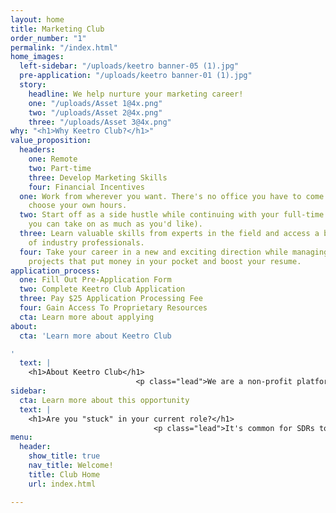 ```yaml
---
layout: home
title: Marketing Club
order_number: "1"
permalink: "/index.html"
home_images:
  left-sidebar: "/uploads/keetro banner-05 (1).jpg"
  pre-application: "/uploads/keetro banner-01 (1).jpg"
  story:
    headline: We help nurture your marketing career!
    one: "/uploads/Asset 1@4x.png"
    two: "/uploads/Asset 2@4x.png"
    three: "/uploads/Asset 3@4x.png"
why: "<h1>Why Keetro Club?</h1>"
value_proposition:
  headers:
    one: Remote
    two: Part-time
    three: Develop Marketing Skills
    four: Financial Incentives
  one: Work from wherever you want. There's no office you have to come into, and you
    choose your own hours.
  two: Start off as a side hustle while continuing with your full-time SDR gig (but
    you can take on as much as you'd like).
  three: Learn valuable skills from experts in the field and access a broad network
    of industry professionals.
  four: Take your career in a new and exciting direction while managing successful
    projects that put money in your pocket and boost your resume.
application_process:
  one: Fill Out Pre-Application Form
  two: Complete Keetro Club Application
  three: Pay $25 Application Processing Fee
  four: Gain Access To Proprietary Resources
  cta: Learn more about applying
about:
  cta: 'Learn more about Keetro Club

'
  text: |
    <h1>About Keetro Club</h1>
                            <p class="lead">We are a non-profit platform packed with growth and development opportunities for SDRs. Our goal is to help start your marketing career and facilitate networking with industry professionals along the way.</p>
sidebar:
  cta: Learn more about this opportunity
  text: |
    <h1>Are you "stuck" in your current role?</h1>
                                <p class="lead">It's common for SDRs to spend years scheduling meetings with very little hope of career advancement. Keetro Club provides an elite marketing apprenticeship for ambitious SDRs looking for growth opportunities.</p>
menu:
  header:
    show_title: true
    nav_title: Welcome!
    title: Club Home
    url: index.html

---
```

